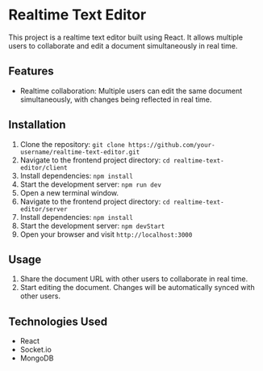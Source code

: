 # Realtime Text Editor

This project is a realtime text editor built using React. It allows multiple users to collaborate and edit a document simultaneously in real time.

## Features

-   Realtime collaboration: Multiple users can edit the same document simultaneously, with changes being reflected in real time.

## Installation

1. Clone the repository: `git clone https://github.com/your-username/realtime-text-editor.git`
2. Navigate to the frontend project directory: `cd realtime-text-editor/client`
3. Install dependencies: `npm install`
4. Start the development server: `npm run dev`
5. Open a new terminal window.
6. Navigate to the frontend project directory: `cd realtime-text-editor/server`
7. Install dependencies: `npm install`
8. Start the development server: `npm devStart`
9. Open your browser and visit `http://localhost:3000`

## Usage

1. Share the document URL with other users to collaborate in real time.
2. Start editing the document. Changes will be automatically synced with other users.

## Technologies Used

-   React
-   Socket.io
-   MongoDB
